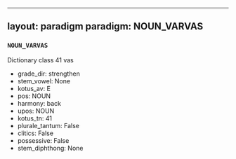 
---
layout: paradigm
paradigm: NOUN_VARVAS
---
### ` NOUN_VARVAS `

Dictionary class 41 vas
* grade_dir: strengthen
* stem_vowel: None
* kotus_av: E
* pos: NOUN
* harmony: back
* upos: NOUN
* kotus_tn: 41
* plurale_tantum: False
* clitics: False
* possessive: False
* stem_diphthong: None
